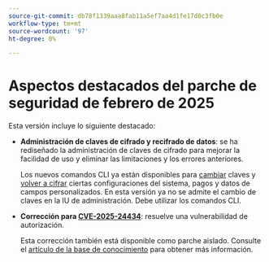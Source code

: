 ```yaml
---
source-git-commit: db78f1339aaa8fab11a5ef7aa4d1fe17d0c3fb0e
workflow-type: tm+mt
source-wordcount: '97'
ht-degree: 0%

---
```

# Aspectos destacados del parche de seguridad de febrero de 2025

Esta versión incluye lo siguiente destacado:

* **Administración de claves de cifrado y recifrado de datos**: se ha rediseñado la administración de claves de cifrado para mejorar la facilidad de uso y eliminar las limitaciones y los errores anteriores.<!-- AC-12679 -->

  Los nuevos comandos CLI ya están disponibles para [cambiar](https://experienceleague.adobe.com/es/docs/commerce-admin/systems/security/encryption-key) claves y [volver a cifrar](https://developer.adobe.com/commerce/php/development/security/data-encryption/) ciertas configuraciones del sistema, pagos y datos de campos personalizados. En esta versión ya no se admite el cambio de claves en la IU de administración. Debe utilizar los comandos CLI.

* **Corrección para [CVE-2025-24434](https://nvd.nist.gov/vuln/detail/CVE-2025-24434)**: resuelve una vulnerabilidad de autorización.

  Esta corrección también está disponible como parche aislado. Consulte el [artículo de la base de conocimiento](https://experienceleague.adobe.com/es/docs/commerce-knowledge-base/kb/troubleshooting/known-issues-patches-attached/security-update-available-for-adobe-commerce-apsb25-08) para obtener más información.<!-- AC-12755 -->
